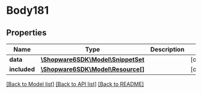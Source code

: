 # Body181

## Properties
Name | Type | Description | Notes
------------ | ------------- | ------------- | -------------
**data** | [**\Shopware6SDK\Model\SnippetSet**](SnippetSet.md) |  | [optional] 
**included** | [**\Shopware6SDK\Model\Resource[]**](Resource.md) |  | [optional] 

[[Back to Model list]](../../README.md#documentation-for-models) [[Back to API list]](../../README.md#documentation-for-api-endpoints) [[Back to README]](../../README.md)

